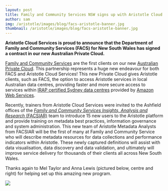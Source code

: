```yaml
---
layout: post
title: Family and Community Services NSW signs up with Aristotle Cloud Services!
author: sam
img: /aristotle/images/blog/facs-aristotle-banner.jpg
thumbnail: /aristotle/images/blog/facs-aristotle-banner.jpg
---
```


<!--Family and Community Services NSW signs up with Aristotle Cloud Services!-->
<!----------------------------------------------------------------------------->

**Aristotle Cloud Services is proud to announce that the Department of Family and Community Services (FACS) for New South Wales has signed a contract in our new Australian Private Cloud.**

[Family and Community Services](https://www.facs.nsw.gov.au) are the first clients on our new [Australian Private Cloud](/cloud). This partnership represents a huge new endeavour for both FACS and Aristotle Cloud Services! This new Private Cloud gives Aristotle clients, such as FACS, the option to access Aristotle services in local Australian data centres, providing faster and more secure access to services within [IRAP certified Sydney data centres](https://aws.amazon.com/compliance/irap/) provided by [Amazon Web Services](https://aws.amazon.com/).

Recently, trainers from Aristotle Cloud Services were invited to the Ashfield offices of the [*Family and Community Services Insights, Analysis and Research* (FACSIAR)](https://www.facs.nsw.gov.au/resources/research/FACSIAR) team to introduce 15 new users to the Aristotle platform and provide training on metadata best practices, information governance and system administration. This new team of Aristotle Metadata Analysts from FACSIAR will be the first of many at Family and Community Service who will describe metadata resources for data collections and performance indicators within Aristotle. These newly captured definitions will assist with data visualisation, data discovery and data validation, and ultimately will improve service delivery for thousands of their clients all across New South Wales.

Thanks again to Mel Taylor and Anna Lewis (pictured below, centre and right) for helping set up this amazing new program.

![](/aristotle/images/blog/facs-aristotle-hi-res.png)
